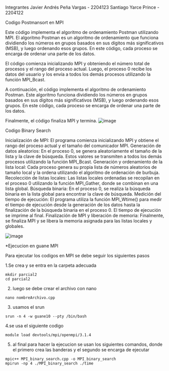 Integrantes
Javier Andrés Peña Vargas - 2204123
Santiago Yarce Prince - 2204122

Codigo Postmansort en MPI 

Este código implementa el algoritmo de ordenamiento Postman utilizando MPI.
El algoritmo Postman es un algoritmo de ordenamiento que funciona dividiendo los números en grupos basados en sus dígitos más significativos (MSB),
y luego ordenando esos grupos. En este código, cada proceso se encarga de ordenar una parte de los datos.

El código comienza inicializando MPI y obteniendo el número total de procesos y el rango del proceso actual. 
Luego, el proceso 0 recibe los datos del usuario y los envía a todos los demás procesos utilizando la función MPI_Bcast.

A continuación, el código implementa el algoritmo de ordenamiento Postman.
Este algoritmo funciona dividiendo los números en grupos basados en sus dígitos más significativos (MSB),
y luego ordenando esos grupos. En este código, cada proceso se encarga de ordenar una parte de los datos.

Finalmente, el código finaliza MPI y termina.
![image](https://github.com/SC3UIS/IntroPP2204123./assets/143100480/90f4640f-889c-4449-9314-634ce1a44b6d)

Codigo Binary Search

Inicialización de MPI: El programa comienza inicializando MPI y obtiene el rango del proceso actual y el tamaño del comunicador MPI.
Generación de datos aleatorios: En el proceso 0, se genera aleatoriamente el tamaño de la lista y la clave de búsqueda. Estos valores se transmiten a todos los demás procesos utilizando la función MPI_Bcast.
Generación y ordenamiento de la lista local: Cada proceso genera su propia lista de números aleatorios de tamaño local y la ordena utilizando el algoritmo de ordenación de burbuja.
Recolección de listas locales: Las listas locales ordenadas se recopilan en el proceso 0 utilizando la función MPI_Gather, donde se combinan en una lista global.
Búsqueda binaria: En el proceso 0, se realiza la búsqueda binaria en la lista global para encontrar la clave de búsqueda.
Medición del tiempo de ejecución: El programa utiliza la función MPI_Wtime() para medir el tiempo de ejecución desde la generación de los datos hasta la finalización de la búsqueda binaria en el proceso 0. El tiempo de ejecución se imprime al final.
Finalización de MPI y liberación de memoria: Finalmente, se finaliza MPI y se libera la memoria asignada para las listas locales y globales.

![image](https://github.com/SC3UIS/IntroPP2204123./assets/143100480/72189e59-ef9e-4f58-b313-5aeec7560ce9)

*Ejecucion en guane MPI

Para ejecutar los codigos en MPI se debe seguir los siguientes pasos

1.Se crea y se entra en la carpeta adecuada
```
mkdir parcial2
cd parcial2
```
2. luego se debe crear el archivo con nano 

```
nano nombreArchivo.cpp
```

3. usamos el srun
```
srun -n 4 -w guane10 --pty /bin/bash
```
4.se usa el siguiente codigo
```
module load devtools/mpi/openmpi/3.1.4
```
5. al final para hacer la ejecucion se usan los siguientes comandos, donde el primero crea las banderas y el segundo se encarga de ejecutar
```
mpic++ MPI_binary_search.cpp -o MPI_binary_search
mpirun -np 4 ./MPI_binary_search ./time

```

